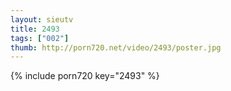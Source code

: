 ```yaml
--- 
layout: sieutv
title: 2493
tags: ["002"]
thumb: http://porn720.net/video/2493/poster.jpg
---
```

{% include porn720 key="2493" %} 
